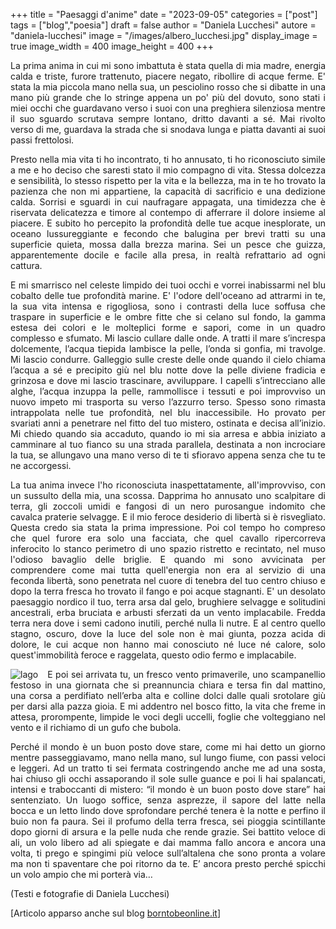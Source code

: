 +++
title = "Paesaggi d'anime"
date = "2023-09-05"
categories = ["post"]
tags = ["blog","poesia"]
draft = false
author = "Daniela Lucchesi"
autore = "daniela-lucchesi"
image = "/images/albero_lucchesi.jpg"
display_image = true
image_width = 400
image_height = 400
+++

<div style="text-align: justify">

La prima anima in cui mi sono imbattuta è stata quella di mia madre, energia calda e triste, furore trattenuto, piacere negato, ribollire di acque ferme.
E' stata la mia piccola mano nella sua, un pesciolino rosso che si dibatte in una mano più grande che lo stringe appena un po' più del dovuto, sono stati i miei occhi che guardavano verso i suoi con una preghiera silenziosa mentre il suo sguardo scrutava sempre lontano, dritto davanti a sé. Mai rivolto verso di me, guardava la strada che si snodava lunga e piatta davanti ai suoi passi frettolosi.  

Presto nella mia vita ti ho incontrato, ti ho annusato, ti ho riconosciuto simile a me e ho deciso che saresti stato il mio compagno di vita.
Stessa dolcezza e sensibilità, lo stesso rispetto per la vita e la bellezza, ma in te ho trovato la pazienza che non mi appartiene, la capacità di sacrificio e una dedizione calda.
Sorrisi e sguardi in cui naufragare appagata, una timidezza che è riservata delicatezza e timore al contempo di afferrare il dolore insieme al piacere.
E subito ho percepito la profondità delle tue acque inesplorate, un oceano lussureggiante e fecondo che balugina per brevi tratti su una superficie quieta, mossa dalla brezza marina. Sei un pesce che guizza, apparentemente docile e facile alla presa, in realtà refrattario ad ogni cattura.



<div style="float: right; margin-left: 15px; max-width: 50%;">
    <img src="/images/paesaggio_lucchesi.jpg" alt="" class="responsive-image" title="" style="max-width: 100%;">
</div>


E mi smarrisco nel celeste limpido dei tuoi occhi e vorrei inabissarmi nel blu cobalto delle tue profondità marine. E' l'odore dell'oceano ad attrarmi in te, la sua vita intensa e rigogliosa, sono i contrasti della luce soffusa che traspare in superficie e le ombre fitte che si celano sul fondo, la gamma estesa dei colori e le molteplici forme e sapori, come in un quadro complesso e sfumato.
Mi lascio cullare dalle onde.  A tratti il mare s’increspa dolcemente, l’acqua tiepida lambisce la pelle, l’onda si gonfia, mi travolge. Mi lascio condurre. Galleggio sulle creste delle onde quando il cielo chiama l’acqua a sé e precipito giù nel blu notte dove la pelle diviene fradicia e grinzosa e dove mi lascio trascinare, avviluppare. I capelli s’intrecciano alle alghe, l’acqua inzuppa la pelle, rammollisce i tessuti  e poi improvviso un nuovo impeto mi trasporta su verso l’azzurro terso.
Spesso sono rimasta intrappolata nelle tue profondità, nel blu inaccessibile.
Ho provato per svariati anni a penetrare nel fitto del tuo mistero, ostinata e decisa all’inizio. Mi chiedo quando sia accaduto, quando io mi sia arresa e abbia iniziato a camminare al tuo fianco su una strada parallela, destinata a non incrociare la tua, se allungavo una mano verso di te ti sfioravo appena senza che tu te ne accorgessi.


La tua anima invece l'ho riconosciuta inaspettatamente, all'improvviso, con un sussulto della mia, una scossa. Dapprima ho annusato uno scalpitare di terra, gli zoccoli umidi e fangosi di un nero purosangue indomito che cavalca praterie selvagge. E il mio feroce desiderio di libertà si è risvegliato.
Questa credo sia stata la prima impressione.
Poi col tempo ho compreso che quel furore era solo una facciata, che quel cavallo ripercorreva inferocito lo stanco perimetro di uno spazio ristretto e recintato, nel muso l'odioso bavaglio delle briglie.
E quando mi sono avvicinata per comprendere come mai tutta quell'energia non era al servizio di una feconda libertà, sono penetrata nel cuore di tenebra del tuo centro chiuso e dopo la terra fresca ho trovato il fango e poi acque stagnanti.
E' un desolato paesaggio nordico il tuo, terra arsa dal gelo, brughiere selvagge e solitudini ancestrali, erba bruciata e arbusti sferzati da un vento implacabile.
Fredda terra nera dove i semi cadono inutili, perché nulla li nutre.
E al centro quello stagno, oscuro, dove la luce del sole non è mai giunta, pozza acida di dolore, le cui acque non hanno mai conosciuto né luce né calore, solo quest'immobilità feroce e raggelata, questo odio fermo e implacabile.  


<div style="float: left; margin-right: 15px; max-width: 40%;">
    <img src="/images/argine_lucchesi.jpg" alt="lago" class="responsive-image" title="" style="max-width: 100%;">
</div>

E poi sei arrivata tu, un fresco vento primaverile, uno scampanellio festoso in una giornata che si preannuncia chiara e tersa fin dal mattino, una corsa a perdifiato nell’erba alta e colline dolci dalle quali srotolare giù per darsi alla pazza gioia.
E mi addentro nel bosco fitto, la vita che freme in attesa, prorompente, limpide le voci degli uccelli, foglie che volteggiano nel vento e il richiamo di un gufo che bubola.



Perché il mondo è un buon posto dove stare, come mi hai detto un giorno mentre passeggiavamo, mano nella mano, sul lungo fiume, con passi veloci e leggeri. Ad un tratto ti sei fermata costringendo anche me ad una sosta, hai chiuso gli occhi assaporando il sole sulle guance e poi li hai spalancati, intensi e traboccanti di mistero: “il mondo è un buon posto dove stare” hai sentenziato. Un luogo soffice, senza asprezze, il sapore del latte nella bocca e un letto lindo dove sprofondare perché tenera è la notte e perfino il buio non fa paura.
Sei il profumo della terra fresca, sei pioggia scintillante dopo giorni di arsura e la pelle nuda che rende grazie. Sei battito veloce di ali, un volo libero ad ali spiegate e dai mamma fallo ancora e ancora una volta, ti prego e spingimi più veloce sull’altalena che sono pronta a volare ma non ti spaventare che poi ritorno da te. E’ ancora presto perché spicchi un volo ampio che mi porterà via…

(Testi e fotografie di Daniela Lucchesi)

</div>

[Articolo apparso anche sul blog [borntobeonline.it](https://borntobeonline.it)]
